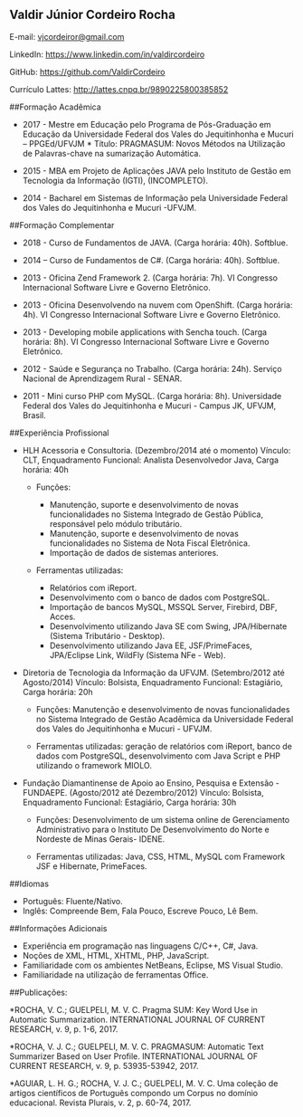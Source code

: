 ## Valdir Júnior Cordeiro Rocha

E-mail: vjcordeiror@gmail.com

LinkedIn: https://www.linkedin.com/in/valdircordeiro

GitHub: https://github.com/ValdirCordeiro

Currículo Lattes: http://lattes.cnpq.br/9890225800385852

##Formação Acadêmica

* 2017 - Mestre em Educação pelo Programa de Pós-Graduação em Educação da Universidade Federal dos Vales do Jequitinhonha e Mucuri – PPGEd/UFVJM
		* Título: PRAGMASUM: Novos Métodos na Utilização de Palavras-chave na sumarização Automática.

* 2015 - MBA em Projeto de Aplicações JAVA pelo Instituto de Gestão em Tecnologia da Informação (IGTI), (INCOMPLETO).

* 2014 - Bacharel em Sistemas de Informação pela Universidade Federal dos Vales do Jequitinhonha e Mucuri -UFVJM.

##Formação Complementar

* 2018 - Curso de Fundamentos de JAVA. (Carga horária: 40h). Softblue.

* 2014 – Curso de Fundamentos de C#. (Carga horária: 40h). Softblue.

* 2013 - Oficina Zend Framework 2. (Carga horária: 7h). 
VI Congresso Internacional Software Livre e Governo Eletrônico.

* 2013 - Oficina Desenvolvendo na nuvem com OpenShift. (Carga horária: 4h). 
VI Congresso Internacional Software Livre e Governo Eletrônico.

* 2013 - Developing mobile applications with Sencha touch. (Carga horária: 8h). 
VI Congresso Internacional Software Livre e Governo Eletrônico.

* 2012 - Saúde e Segurança no Trabalho. (Carga horária: 24h). 
Serviço Nacional de Aprendizagem Rural - SENAR.

* 2011 - Mini curso PHP com MySQL. (Carga horária: 8h). 
Universidade Federal dos Vales do Jequitinhonha e Mucuri - Campus JK, UFVJM, Brasil.

##Experiência Profissional

* HLH Acessoria e Consultoria. (Dezembro/2014 até o momento) 
Vínculo: CLT, Enquadramento Funcional: Analista Desenvolvedor Java, Carga horária: 40h 
	- Funções:
		* Manutenção, suporte e desenvolvimento de novas funcionalidades no Sistema Integrado de Gestão Pública, responsável pelo módulo	tributário.
		* Manutenção, suporte e desenvolvimento de novas funcionalidades no Sistema de Nota Fiscal Eletrônica.
		* Importação de dados de sistemas anteriores.
		
	- Ferramentas utilizadas:
		* Relatórios com iReport.
		* Desenvolvimento com o banco de dados com PostgreSQL.
		* Importação de bancos MySQL, MSSQL Server, Firebird, DBF, Acces.
		* Desenvolvimento utilizando Java SE com Swing, JPA/Hibernate (Sistema Tributário - Desktop).
		* Desenvolvimento utilizando Java EE, JSF/PrimeFaces, JPA/Eclipse Link, WildFly (Sistema NFe - Web).
		
* Diretoria de Tecnologia da Informação da UFVJM. (Setembro/2012 até Agosto/2014) 
Vínculo: Bolsista, Enquadramento Funcional: Estagiário, Carga horária: 20h 

	- Funções: Manutenção e desenvolvimento de novas funcionalidades no Sistema Integrado de Gestão Acadêmica da Universidade Federal dos Vales do Jequitinhonha e Mucuri - UFVJM.
	
	- Ferramentas utilizadas: geração de relatórios com iReport, banco de dados com PostgreSQL, desenvolvimento com Java Script e PHP utilizando o framework MIOLO.

* Fundação Diamantinense de Apoio ao Ensino, Pesquisa e Extensão - FUNDAEPE. (Agosto/2012 até Dezembro/2012) 
Vínculo: Bolsista, Enquadramento Funcional: Estagiário, Carga horária: 30h 

	- Funções: Desenvolvimento de um sistema online de Gerenciamento Administrativo para o Instituto De Desenvolvimento do Norte e Nordeste de Minas Gerais- IDENE.

	- Ferramentas utilizadas: Java, CSS, HTML, MySQL com Framework JSF e Hibernate, PrimeFaces.

##Idiomas
	
* Português: Fluente/Nativo.
* Inglês: Compreende Bem, Fala Pouco, Escreve Pouco, Lê Bem.

##Informações Adicionais

* Experiência em programação nas linguagens C/C++, C#, Java.
* Noções de XML, HTML, XHTML, PHP, JavaScript.
* Familiaridade com os ambientes NetBeans, Eclipse, MS Visual Studio.
* Familiaridade na utilização de ferramentas Office.

##Publicações:

*ROCHA, V. C.; GUELPELI, M. V. C. Pragma SUM: Key Word Use in Automatic Summarization. INTERNATIONAL JOURNAL OF CURRENT RESEARCH, v. 9, p. 1-6, 2017.

*ROCHA, V. J. C.; GUELPELI, M. V. C. PRAGMASUM: Automatic Text Summarizer Based on User Profile. INTERNATIONAL JOURNAL OF CURRENT RESEARCH, v. 9, p. 53935-53942, 2017.

*AGUIAR, L. H. G.; ROCHA, V. J. C.; GUELPELI, M. V. C. Uma coleção de artigos científicos de Português compondo um Corpus no domínio educacional. Revista Plurais, v. 2, p. 60-74, 2017.
